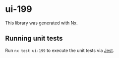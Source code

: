# ui-199

This library was generated with [Nx](https://nx.dev).

## Running unit tests

Run `nx test ui-199` to execute the unit tests via [Jest](https://jestjs.io).
